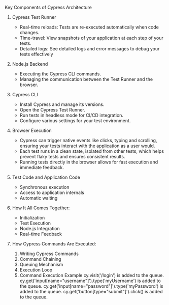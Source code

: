 Key Components of Cypress Architecture

1. Cypress Test Runner

	- Real-time reloads: Tests are re-executed automatically when code changes.
  	- Time-travel: View snapshots of your application at each step of your tests.
  	- Detailed logs: See detailed logs and error messages to debug your tests effectively

2. Node.js Backend

	- Executing the Cypress CLI commands.
	- Managing the communication between the Test Runner and the browser.

3. Cypress CLI

	- Install Cypress and manage its versions.
	- Open the Cypress Test Runner.
	- Run tests in headless mode for CI/CD integration.
	- Configure various settings for your test environment.

4. Browser Execution <Show the architecture diagram>
	- Cypress can trigger native events like clicks, typing and scrolling, ensuring your tests interact with the application as a user would.
	- Each test runs in a clean state, isolated from other tests, which helps prevent flaky tests and ensures consistent results.
	- Running tests directly in the browser allows for fast execution and immediate feedback.

5. Test Code and Application Code
	- Synchronous execution
	- Access to application internals
	- Automatic waiting


6. How It All Comes Together:

	- Initialization
	- Test Execution
	- Node.js Integration
	- Real-time Feedback


7. How Cypress Commands Are Executed:
	1. Writing Cypress Commands
	2. Command Chaining
	3. Queuing Mechanism
	4. Execution Loop
	5. Command Execution Example
	    cy.visit('/login') is added to the queue.
    	cy.get('input[name="username"]').type('myUsername') is added to the queue.
    	cy.get('input[name="password"]').type('myPassword') is added to the queue.
    	cy.get('button[type="submit"]').click() is added to the queue.
